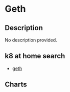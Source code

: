 # Geth

## Description

No description provided.

## k8 at home search

- [geth](https://nanne.dev/k8s-at-home-search/#/geth)

## Charts


